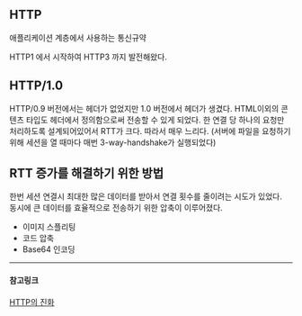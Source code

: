 ## HTTP

애플리케이션 계층에서 사용하는 통신규약

HTTP1 에서 시작하여 HTTP3 까지 발전해왔다.

## HTTP/1.0

HTTP/0.9 버전에서는 헤더가 없었지만 1.0 버전에서 헤더가 생겼다. HTML이외의 콘텐츠 타입도 헤더에서 정의함으로써 전송할 수 있게 되었다.
한 연결 당 하나의 요청만 처리하도록 설계되어있어서 RTT가 크다. 따라서 매우 느리다.
(서버에 파일을 요청하기 위해 세션을 열 때마다 매번 3-way-handshake가 실행되었다)

## RTT 증가를 해결하기 위한 방법

한번 세션 연결시 최대한 많은 데이터를 받아서 연결 횟수를 줄이려는 시도가 있었다.<br/>
동시에 큰 데이터를 효율적으로 전송하기 위한 압축이 이루어졌다.

- 이미지 스플리팅
- 코드 압축
- Base64 인코딩

---

#### 참고링크

[HTTP의 진화](https://developer.mozilla.org/ko/docs/Web/HTTP/Basics_of_HTTP/Evolution_of_HTTP)
